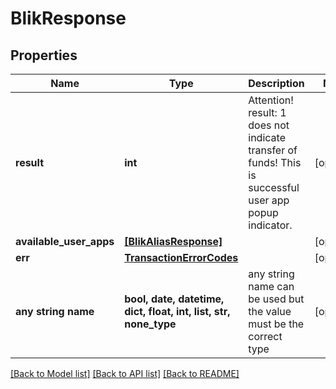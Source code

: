 # BlikResponse


## Properties
Name | Type | Description | Notes
------------ | ------------- | ------------- | -------------
**result** | **int** | Attention! result: 1 does not indicate transfer of funds! This is successful user app popup indicator. | [optional] 
**available_user_apps** | [**[BlikAliasResponse]**](BlikAliasResponse.md) |  | [optional] 
**err** | [**TransactionErrorCodes**](TransactionErrorCodes.md) |  | [optional] 
**any string name** | **bool, date, datetime, dict, float, int, list, str, none_type** | any string name can be used but the value must be the correct type | [optional]

[[Back to Model list]](../README.md#documentation-for-models) [[Back to API list]](../README.md#documentation-for-api-endpoints) [[Back to README]](../README.md)


